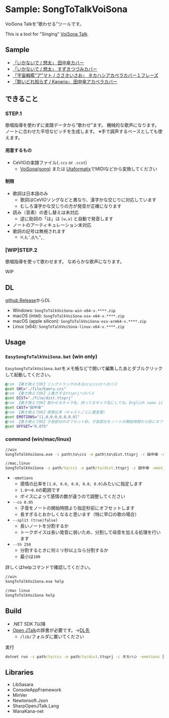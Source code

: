 # Sample: SongToTalkVoiSona

VoiSona Talkを”歌わせる”ツールです。

This is a tool for "Singing" [VoiSona Talk](https://voisona.com/talk/).

## Sample

* [「いかないで / 想太」 田中傘カバー](https://utaloader.net/music/20231202201954332325)
* [「いかないで / 想太」 すずきつづみカバー](https://utaloader.net/music/20231202155012082509)
* [「宇宙戦艦"ア"マト / ささきいさお」 タカハシアカペラカバー１フレーズ](https://youtu.be/lnJEOS__mTo)
* [「酔いどれ知らず / Kanaria」 田中傘アカペラカバー](https://youtu.be/LGDpAN4goIs)

## できること

### STEP.1

歌唱指導を使わずに楽譜データから”歌わせ”ます。
機械的な歌声になります。
ノートに合わせた平坦なピッチを生成します。
※手で調声するベースとしても使えます。

#### 用意するもの

* CeVIOの楽譜ファイル(`.ccs` or `.ccst`)
  * [VoiSona(song)](https://voisona.com/) または [Utaformatix](https://sdercolin.github.io/utaformatix3/)でMIDIなどから変換してください

#### 制限

* 歌詞は日本語のみ
  * 歌詞はCeVIOソングなどと異なり、漢字かな交じりに対応しています
  * むしろ漢字かな交じりの方が発音が正確になります
* 読み（音素）の差し替えは未対応
  * 逆に助詞の「は」は `[w,a]` と自動で発音します
* ノートのアーティキュレーション未対応
* 歌詞の記号は無視されます
  * `※`,`$`,`’`,`@`,`%`,`^`,`_`

### [WIP]STEP.2

歌唱指導を使って歌わせます。
なめらかな歌声になります。

WIP

## DL

[github Release](https://github.com/InuInu2022/LibSasara/releases/latest)からDL

* Windows: `SongToTalkVoiSona-win-x64-v.****.zip`
* macOS (intel): `SongToTalkVoiSona-osx-x64-v.****.zip`
* macOS (apple silicon): `SongToTalkVoiSona-osx-arm64-v.****.zip`
* Linux (x64): `SongToTalkVoiSona-linux-x64-v.****.zip`

## Usage

### `EasySongToTalkVoiSona.bat` (win only)

`EasySongToTalkVoiSona.bat`をメモ帳などで開いて編集したあとダブルクリックして起動してください。

```bat
@rem 【書き換えてOK】ソングトラックのあるccs/ccstへのパス
@set SRC="./file/kaeru.ccs"
@rem 【書き換えてOK】上書きするttsprjへのパス
@set DIST="./file/dist.ttsprj"
@rem 【書き換えてOK】歌わせるキャラ名。持ってるキャラ名にしてね。English name is OK!
@set CAST="田中傘"
@rem 【書き換えてOK】感情比率（キャストごとに要変更）
@set EMOTIONS="[1.0,0.0,0.0,0.0]"
@rem 【書き換えてOK】子音部分のオフセット秒。子音部分をノートの開始時間から前にオフセットします。
@set OFFSET="0.075"
```

### command (win/mac/linux)

```cmd
//win
SongToTalkVoiSona.exe -s path\to\ccs -e path\to\dist.ttsprj -c 田中傘 -emotions [1.0, 0.0, 0.0, 0.0, 0.0]

//mac,linux
SongToTalkVoiSona -s path/to/ccs -e path/to/dist.ttsprj -c 田中傘 -emotions [1.0, 0.0, 0.0, 0.0, 0.0]
```

* `-emotions`
  * 感情の比率を`[1.0, 0.0, 0.0, 0.0, 0.0]`みたいに指定します
  * `1.0`～`0.0`の範囲です
  * ボイスによって感情の数が違うので調整してください
* `--co 0.05`
  * 子音をノートの開始時間より指定秒前にオフセットします
  * 長すぎるとおかしくなると思います（特に早口の歌の場合）
* `--split (true|false)`
  * 長いノートを分割するか
  * トークボイスは長い発音に弱いため、分割して母音を加える処理を行います
* `--th 250`
  * 分割するときに何ミリ秒以上なら分割するか
  * 最小は`100`

詳しくはhelpコマンドで確認してください。

```cmd
//win
SongToTalkVoiSona.exe help

//mac linux
SongToTalkVoiSona help
```

## Build

* .NET SDK 7以降
* [Open JTalk](https://open-jtalk.sourceforge.net/)の辞書が必要です。→[DL先](http://downloads.sourceforge.net/open-jtalk/open_jtalk_dic_utf_8-1.11.tar.gz)
  * `/lib/`フォルダに置いてください

実行

```cmd
dotnet run -s path/to/ccs -e path/to/dist.ttsprj -c タカハシ -emotions [1.0, 0.0, 0.0]
```

## Libraries

* LibSasara
* ConsoleAppFramework
* MinVer
* Newtonsoft.Json
* SharpOpenJTalk.Lang
* WanaKana-net
